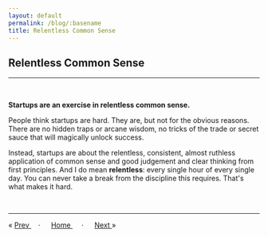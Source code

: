 ```yaml
---
layout: default
permalink: /blog/:basename
title: Relentless Common Sense
---
```


## Relentless Common Sense

----

<br/>

**Startups are an exercise in relentless common sense.** 

People think startups are hard.  They are, but not for the obvious reasons.  There are no hidden traps or arcane wisdom, no tricks of the trade or secret sauce that will magically unlock success. 

Instead, startups are about the relentless, consistent, almost ruthless application of common sense and good judgement and clear thinking from first principles.  And I do mean **relentless**: every single hour of every single day.  You can never take a break from the discipline this requires.  That's what makes it hard.

<br/>

----

&laquo; <a href="/blog/2025-03-27-hello-world"> Prev </a> 
&emsp;· &emsp; <a href="/blog"> Home </a> &emsp; · &emsp; 
<a href="/blog/2025-04-01-startup-principles"> Next </a> &raquo; 


<br/>
<br/>
<br/>

